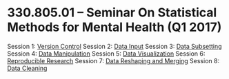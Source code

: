 # 330.805.01 – Seminar On Statistical Methods for Mental Health (Q1 2017)

Session 1: [Version Control](session1_github.md)
Session 2: [Data Input](session2_data_input.md)
Session 3: [Data Subsetting](session3_data_subsetting.md)
Session 4: [Data Manipulation](session4_data_manipulation.md)
Session 5: [Data Visualization](session5_data_visualization.md)
Session 6: [Reproducible Research](session6_reproducible_research.md)
Session 7: [Data Reshaping and Merging](session7_reshape_merge.md)
Session 8: [Data Cleaning](session8_data_cleaning.md)
